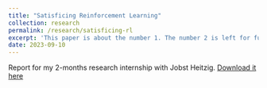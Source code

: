 ```yaml
---
title: "Satisficing Reinforcement Learning"
collection: research
permalink: /research/satisficing-rl
excerpt: 'This paper is about the number 1. The number 2 is left for future work.'
date: 2023-09-10
---
```

Report for my 2-months research internship with Jobst Heitzig.
[Download it here](http://butanium.github.io/files/satisficing-rl.pdf)
